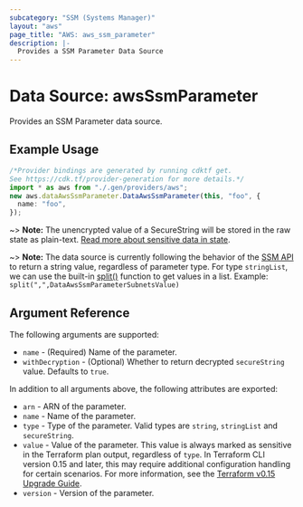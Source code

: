 ```yaml
---
subcategory: "SSM (Systems Manager)"
layout: "aws"
page_title: "AWS: aws_ssm_parameter"
description: |-
  Provides a SSM Parameter Data Source
---
```


# Data Source: awsSsmParameter

Provides an SSM Parameter data source.

## Example Usage

```typescript
/*Provider bindings are generated by running cdktf get.
See https://cdk.tf/provider-generation for more details.*/
import * as aws from "./.gen/providers/aws";
new aws.dataAwsSsmParameter.DataAwsSsmParameter(this, "foo", {
  name: "foo",
});

```

\~> **Note:** The unencrypted value of a SecureString will be stored in the raw state as plain-text.
[Read more about sensitive data in state](https://www.terraform.io/docs/state/sensitive-data.html).

\~> **Note:** The data source is currently following the behavior of the [SSM API](https://docs.aws.amazon.com/sdk-for-go/api/service/ssm/#Parameter) to return a string value, regardless of parameter type. For type `stringList`, we can use the built-in [split()](https://www.terraform.io/docs/configuration/functions/split.html) function to get values in a list. Example: `split(",",DataAwsSsmParameterSubnetsValue)`

## Argument Reference

The following arguments are supported:

* `name` - (Required) Name of the parameter.
* `withDecryption` - (Optional) Whether to return decrypted `secureString` value. Defaults to `true`.

In addition to all arguments above, the following attributes are exported:

* `arn` - ARN of the parameter.
* `name` - Name of the parameter.
* `type` - Type of the parameter. Valid types are `string`, `stringList` and `secureString`.
* `value` - Value of the parameter. This value is always marked as sensitive in the Terraform plan output, regardless of `type`. In Terraform CLI version 0.15 and later, this may require additional configuration handling for certain scenarios. For more information, see the [Terraform v0.15 Upgrade Guide](https://www.terraform.io/upgrade-guides/0-15.html#sensitive-output-values).
* `version` - Version of the parameter.
